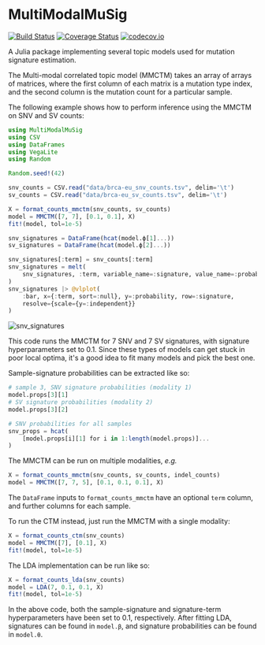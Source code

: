 # MultiModalMuSig

[![Build Status](https://travis-ci.com/shahcompbio/MultiModalMuSig.jl.svg?branch=master)](https://travis-ci.com/shahcompbio/MultiModalMuSig.jl) [![Coverage Status](https://coveralls.io/repos/shahcompbio/MultiModalMuSig.jl/badge.svg?branch=master&service=github)](https://coveralls.io/github/shahcompbio/MultiModalMuSig.jl?branch=master) [![codecov.io](http://codecov.io/github/shahcompbio/MultiModalMuSig.jl/coverage.svg?branch=master)](http://codecov.io/github/shahcompbio/MultiModalMuSig.jl?branch=master)

A Julia package implementing several topic models used for mutation signature estimation.

The Multi-modal correlated topic model (MMCTM) takes an array of arrays of matrices, where the first column of each matrix is a mutation type index, and the second column is the mutation count for a particular sample.

The following example shows how to perform inference using the MMCTM on SNV and SV counts:

```julia
using MultiModalMuSig
using CSV
using DataFrames
using VegaLite
using Random

Random.seed!(42)

snv_counts = CSV.read("data/brca-eu_snv_counts.tsv", delim='\t')
sv_counts = CSV.read("data/brca-eu_sv_counts.tsv", delim='\t')

X = format_counts_mmctm(snv_counts, sv_counts)
model = MMCTM([7, 7], [0.1, 0.1], X)
fit!(model, tol=1e-5)

snv_signatures = DataFrame(hcat(model.ϕ[1]...))
sv_signatures = DataFrame(hcat(model.ϕ[2]...))

snv_signatures[:term] = snv_counts[:term]
snv_signatures = melt(
    snv_signatures, :term, variable_name=:signature, value_name=:probability
)
snv_signatures |> @vlplot(
    :bar, x={:term, sort=:null}, y=:probability, row=:signature,
    resolve={scale={y=:independent}}
)
```
![snv_signatures](https://user-images.githubusercontent.com/381464/47934375-8a8cec80-dead-11e8-8cfe-fbde1911ddc1.png)

This code runs the MMCTM for 7 SNV and 7 SV signatures, with signature hyperparameters set to 0.1. Since these types of models can get stuck in poor local optima, it's a good idea to fit many models and pick the best one.

Sample-signature probabilities can be extracted like so:

```julia
# sample 3, SNV signature probabilities (modality 1)
model.props[3][1]
# SV signature probabilities (modality 2)
model.props[3][2]

# SNV probabilities for all samples
snv_props = hcat(
	[model.props[i][1] for i in 1:length(model.props)]...
)
```

The MMCTM can be run on multiple modalities, *e.g.*

```julia
X = format_counts_mmctm(snv_counts, sv_counts, indel_counts)
model = MMCTM([7, 7, 5], [0.1, 0.1, 0.1], X)
```

The `DataFrame` inputs to `format_counts_mmctm` have an optional `term` column, and further columns for each sample.

To run the CTM instead, just run the MMCTM with a single modality:

```julia
X = format_counts_ctm(snv_counts)
model = MMCTM([7], [0.1], X)
fit!(model, tol=1e-5)
```

The LDA implementation can be run like so:

```julia
X = format_counts_lda(snv_counts)
model = LDA(7, 0.1, 0.1, X)
fit!(model, tol=1e-5)
```

In the above code, both the sample-signature and signature-term hyperparameters have been set to 0.1, respectively. After fitting LDA, signatures can be found in `model.β`, and signature probabilities can be found in `model.θ`.
